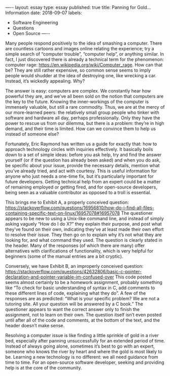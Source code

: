 —--
layout: essay
type: essay
published: true
title: Panning for Gold... Information
date: 2018-09-07
labels:
 - Software Engineering
 - Questions
 - Open Source
—--

Many people respond positively to the idea of smashing a computer. There are countless cartoons and images online relating the experience; try a simple search of “computer trouble”, “computer help”, or anything similar. In fact, I just discovered there is already a technical term for the phenomenon: computer rage: https://en.wikipedia.org/wiki/Computer_rage. How can that be? They are still rather expensive, so common sense seems to imply people would shudder at the idea of destroying one, like wrecking a car. Instead, it’s wickedly appealing. Why?

The answer is easy: computers are complex. We constantly hear how powerful they are, and we’ve all been sold on the notion that computers are the key to the future. Knowing the inner-workings of the computer is immensely valuable, but still a rare commodity. Thus, we are at the mercy of our more-learned peers: the relatively small group people who tinker with software and hardware all day, perhaps professionally. Only they have the power to rescue us from our dilemma, but there is a problem: they’re in high demand, and their time is limited. How can we convince them to help us instead of someone else?

Fortunately, Eric Raymond has written us a guide for exactly that: how to approach technology circles with inquiries effectively. It basically boils down to a set of simple ideas: before you ask help, try and find the answer yourself (or if the question has already been asked) and when you do ask, be specific about your issue, provide the necessary details, mention what you’ve already tried, and act with courtesy. This is useful information for anyone who just needs a one-time fix, but it’s particularly important for future developers. Getting technical help from an expert could be a matter of remaining employed or getting fired, and for open-source developers, being seen as a valuable contributor as opposed to a troll is essential.

This brings me to Exhibit A, a properly conceived question:
https://stackoverflow.com/questions/16956810/how-do-i-find-all-files-containing-specific-text-on-linux/16957078#16957078
The questioner appears to be new to using a Unix-like command line, and instead of simply asking vaguely “How do I do X?” they explain their purpose, and post what they’ve found on their own, indicating they’ve at least made their own effort to resolve their issue. They then go on to explain why it’s not what they are looking for, and what command they used. The question is clearly stated in the header. Many of the responses (of which there are many) offer alternatives with clarifications of functionality, which is very helpful for beginners (some of the manual entries are a bit cryptic).

Conversely, we have Exhibit B, an improperly conceived question:
https://stackoverflow.com/questions/42632806/basic-c-pointer-declaration-and-pointer-variable-im-confused-over
This code posted seems almost certainly to be a homework assignment, probably something like “To check for basic understanding of syntax in C, add comments to these different lines of code, explaining what they do”. A few of the responses are as predicted: “What is your specific problem? We are not a tutoring site. All your question will be answered by a C book.” The questioner appears to want the correct answer only to finish the assignment, not to learn on their own. The question itself isn’t even posted until after all of the code and comments, at the bottom of the text, and the header doesn’t make sense.

Resolving a computer issue is like finding a little sprinkle of gold in a river bed, especially after panning unsuccessfully for an extended period of time. Instead of always going alone, sometimes it’s best to go with an expert, someone who knows the river by heart and where the gold is most likely to be. Learning a new technology is no different: we all need guidance from time to time. For an open-source software developer, seeking and providing help is at the core of the community.
